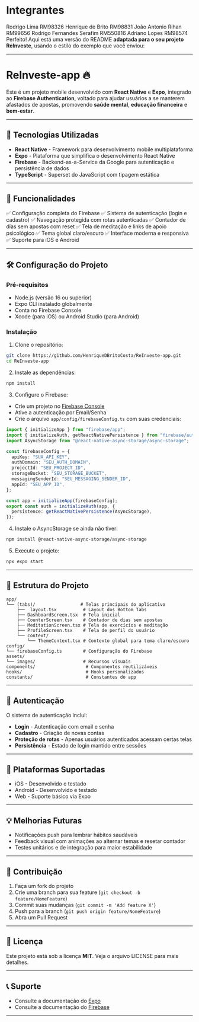 # Integrantes
Rodrigo Lima RM98326
Henrique de Brito RM98831
João Antonio Rihan RM99656
Rodrigo Fernandes Serafim RM550816
Adriano Lopes RM98574
Perfeito! Aqui está uma versão do README **adaptada para o seu projeto ReInveste**, usando o estilo do exemplo que você enviou:

---

# ReInveste-app 🔥

Este é um projeto mobile desenvolvido com **React Native** e **Expo**, integrado ao **Firebase Authentication**, voltado para ajudar usuários a se manterem afastados de apostas, promovendo **saúde mental**, **educação financeira** e **bem-estar**.

---

## 🚀 Tecnologias Utilizadas

* **React Native** - Framework para desenvolvimento mobile multiplataforma
* **Expo** - Plataforma que simplifica o desenvolvimento React Native
* **Firebase** - Backend-as-a-Service da Google para autenticação e persistência de dados
* **TypeScript** - Superset do JavaScript com tipagem estática

---

## 📱 Funcionalidades

✅ Configuração completa do Firebase
✅ Sistema de autenticação (login e cadastro)
✅ Navegação protegida com rotas autenticadas
✅ Contador de dias sem apostas com reset
✅ Tela de meditação e links de apoio psicológico
✅ Tema global claro/escuro
✅ Interface moderna e responsiva
✅ Suporte para iOS e Android

---

## 🛠️ Configuração do Projeto

### Pré-requisitos

* Node.js (versão 16 ou superior)
* Expo CLI instalado globalmente
* Conta no Firebase Console
* Xcode (para iOS) ou Android Studio (para Android)

### Instalação

1. Clone o repositório:

```bash
git clone https://github.com/HenriqueDBritoCosta/ReInveste-app.git
cd ReInveste-app
```

2. Instale as dependências:

```bash
npm install
```

3. Configure o Firebase:

* Crie um projeto no [Firebase Console](https://console.firebase.google.com/)
* Ative a autenticação por Email/Senha
* Crie o arquivo `app/config/firebaseConfig.ts` com suas credenciais:

```ts
import { initializeApp } from "firebase/app";
import { initializeAuth, getReactNativePersistence } from "firebase/auth";
import AsyncStorage from "@react-native-async-storage/async-storage";

const firebaseConfig = {
  apiKey: "SUA_API_KEY",
  authDomain: "SEU_AUTH_DOMAIN",
  projectId: "SEU_PROJECT_ID",
  storageBucket: "SEU_STORAGE_BUCKET",
  messagingSenderId: "SEU_MESSAGING_SENDER_ID",
  appId: "SEU_APP_ID",
};

const app = initializeApp(firebaseConfig);
export const auth = initializeAuth(app, {
  persistence: getReactNativePersistence(AsyncStorage),
});
```

4. Instale o AsyncStorage se ainda não tiver:

```bash
npm install @react-native-async-storage/async-storage
```

5. Execute o projeto:

```bash
npx expo start
```

---

## 📁 Estrutura do Projeto

```
app/
└── (tabs)/                 # Telas principais do aplicativo
    ├── _layout.tsx          # Layout dos Bottom Tabs
    ├── DashboardScreen.tsx  # Tela inicial
    ├── CounterScreen.tsx    # Contador de dias sem apostas
    ├── MeditationScreen.tsx # Tela de exercícios e meditação
    ├── ProfileScreen.tsx    # Tela de perfil do usuário
    └── context/
        └── ThemeContext.tsx # Contexto global para tema claro/escuro
config/
└── firebaseConfig.ts        # Configuração do Firebase
assets/
└── images/                  # Recursos visuais
components/                   # Componentes reutilizáveis
hooks/                        # Hooks personalizados
constants/                    # Constantes do app
```

---

## 🔐 Autenticação

O sistema de autenticação inclui:

* **Login** - Autenticação com email e senha
* **Cadastro** - Criação de novas contas
* **Proteção de rotas** - Apenas usuários autenticados acessam certas telas
* **Persistência** - Estado de login mantido entre sessões

---

## 📱 Plataformas Suportadas

* iOS - Desenvolvido e testado
* Android - Desenvolvido e testado
* Web - Suporte básico via Expo

---

## 💡 Melhorias Futuras

* Notificações push para lembrar hábitos saudáveis
* Feedback visual com animações ao alternar temas e resetar contador
* Testes unitários e de integração para maior estabilidade

---

## 🤝 Contribuição

1. Faça um fork do projeto
2. Crie uma branch para sua feature (`git checkout -b feature/NomeFeature`)
3. Commit suas mudanças (`git commit -m 'Add feature X'`)
4. Push para a branch (`git push origin feature/NomeFeature`)
5. Abra um Pull Request

---

## 📄 Licença

Este projeto está sob a licença **MIT**. Veja o arquivo LICENSE para mais detalhes.

---

## 📞 Suporte

* Consulte a documentação do [Expo](https://docs.expo.dev/)
* Consulte a documentação do [Firebase](https://firebase.google.com/docs)

---
